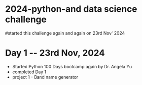 # 2024-python-and data science challenge
#started this challenge again and again on 23rd Nov' 2024

# Day 1 -- 23rd Nov, 2024
- Started Python 100 Days bootcamp again by Dr. Angela Yu
- completed Day 1 
- project 1 - Band name generator

